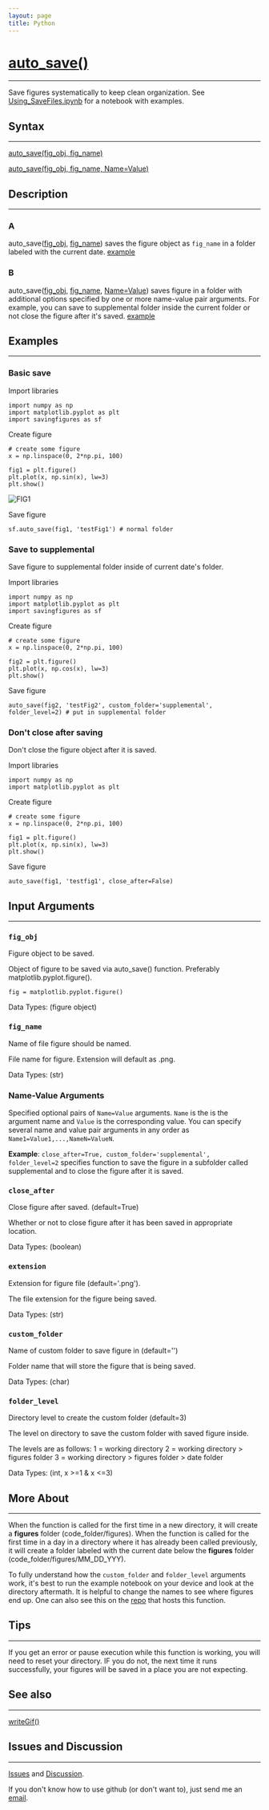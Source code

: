 ```yaml
---
layout: page
title: Python
---
```


# [auto_save()](https://github.com/tulimid1/savingfigures/blob/main/savingfigures/savingfigures.py)
---

Save figures systematically to keep clean organization. See [Using_SaveFiles.ipynb](https://github.com/tulimid1/savingfigures/blob/main/Using_SaveFiles.ipynb) for a notebook with examples. 

## Syntax
---

[auto_save(fig_obj, fig_name)](#a)

[auto_save(fig_obj, fig_name, Name=Value)](#b)

## Description
---
### A
auto_save([fig_obj](#fig_obj), [fig_name](#fig_name)) saves the figure object as `fig_name` in a folder labeled with the current date. [example](#basic-save)

### B
auto_save([fig_obj](#fig_obj), [fig_name](#fig_name), [Name=Value](#name-value-arguments)) saves figure in a folder with additional options specified by one or more name-value pair arguments. For example, you can save to supplemental folder inside the current folder or not close the figure after it's saved. [example](#save-to-supplemental)

## Examples 
---
### Basic save
Import libraries 

    import numpy as np 
    import matplotlib.pyplot as plt
    import savingfigures as sf 
    
Create figure
    
    # create some figure 
    x = np.linspace(0, 2*np.pi, 100)

    fig1 = plt.figure()
    plt.plot(x, np.sin(x), lw=3)
    plt.show()

![FIG1](/assets/testFig1py.png)

Save figure 

    sf.auto_save(fig1, 'testFig1') # normal folder 

### Save to supplemental
Save figure to supplemental folder inside of current date's folder.

Import libraries 

    import numpy as np 
    import matplotlib.pyplot as plt
    import savingfigures as sf 
    
Create figure
    
    # create some figure 
    x = np.linspace(0, 2*np.pi, 100)

    fig2 = plt.figure()
    plt.plot(x, np.cos(x), lw=3)
    plt.show()

Save figure 

    auto_save(fig2, 'testFig2', custom_folder='supplemental', folder_level=2) # put in supplemental folder  

### Don't close after saving 
Don't close the figure object after it is saved.

Import libraries 

    import numpy as np 
    import matplotlib.pyplot as plt
    
Create figure
    
    # create some figure 
    x = np.linspace(0, 2*np.pi, 100)

    fig1 = plt.figure()
    plt.plot(x, np.sin(x), lw=3)
    plt.show()

Save figure 

    auto_save(fig1, 'testfig1', close_after=False)

## Input Arguments
---
### ```fig_obj```
Figure object to be saved. 

Object of figure to be saved via auto_save() function. Preferably matplotlib.pyplot.figure(). 

    fig = matplotlib.pyplot.figure()

Data Types: (figure object)

### ```fig_name```
Name of file figure should be named. 

File name for figure. Extension will default as .png. 

Data Types: (str)

### Name-Value Arguments

Specified optional pairs of ```Name=Value``` arguments. ```Name``` is the is the argument name and ```Value``` is the corresponding value. You can specify several name and value pair arguments in any order as ```Name1=Value1,...,NameN=ValueN```. 

**Example**: ```close_after=True, custom_folder='supplemental', folder_level=2``` specifies function to save the figure in a subfolder called supplemental and to close the figure after it is saved. 

### ```close_after```
Close figure after saved. (default=True)

Whether or not to close figure after it has been saved in appropriate location. 

Data Types: (boolean)

### `extension`
Extension for figure file (default='.png').

The file extension for the figure being saved. 

Data Types: (str)

### `custom_folder`
Name of custom folder to save figure in (default='')

Folder name that will store the figure that is being saved. 

Data Types: (char)

### `folder_level`
Directory level to create the custom folder (default=3)

The level on directory to save the custom folder with saved figure inside. 

The levels are as follows:
    1 = working directory
    2 = working directory > figures folder
    3 = working directory > figures folder > date folder

Data Types: (int, x >=1 & x <=3)

## More About 
---

When the function is called for the first time in a new directory, it will create a **figures** folder (code_folder/figures).  When the function is called for the first time in a day in a directory where it has already been called previously, it will create a folder labeled with the current date below the **figures** folder (code_folder/figures/MM_DD_YYY). 

To fully understand how the `custom_folder` and `folder_level` arguments work, it's best to run the example notebook on your device and look at the directory aftermath. It is helpful to change the names to see where figures end up. One can also see this on the [repo](https://github.com/tulimid1/savingfigures) that hosts this function.

## Tips 
---

If you get an error or pause execution while this function is working, you will need to reset your directory. IF you do not, the next time it runs successfully, your figures will be saved in a place you are not expecting. 

## See also
---

[writeGif()](https://github.com/tulimid1/savingfigures/blob/main/savingfigures/savingfigures.py)

## Issues and Discussion 
---

[Issues](https://github.com/tulimid1/savingfigures/issues) and [Discussion](https://github.com/tulimid1/savingfigures/discussions).

If you don't know how to use github (or don't want to), just send me an [email](mailto:tulimid@udel.edu). 
